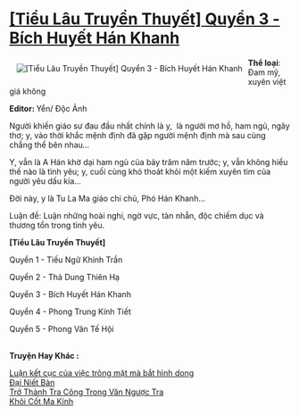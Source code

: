 <a href="https://utruyen.com/tieu-lau-truyen-thuyet-quyen-3-bich-huyet-han-khanh/11333/" title="[Tiểu Lâu Truyền Thuyết] Quyển 3 - Bích Huyết Hán Khanh"><h1>[Tiểu Lâu Truyền Thuyết] Quyển 3 - Bích Huyết Hán Khanh</h1></a><div style="display:table"><img align="right" style="float: left; padding: 10px;" src="https://utruyen.com/images/story/200x260/tieu-lau-truyen-thuyet-quyen-3-bich-huyet-han-khanh.jpg" alt="[Tiểu Lâu Truyền Thuyết] Quyển 3 - Bích Huyết Hán Khanh"><strong>Thể loại</strong>: Đam mỹ, xuyên việt giá không<p></p><b>Editor: </b>Yển/ Độc Ảnh<p></p>Người khiến giáo sư đau đầu nhất chính là y,  là người mơ hồ, ham ngủ, ngây thơ; y, vào thời khắc mệnh định đã gặp người mệnh định mà sau cùng chẳng thể bên nhau<i>…<p></p></i>Y, vẫn là A Hán khờ dại ham ngủ của bảy trăm năm trước; y, vẫn không hiểu thế nào là tình yêu; y, cuối cùng khó thoát khỏi một kiếm xuyên tim của người yêu dấu kia…<p></p>Đời này, y là Tu La Ma giáo chi chủ, Phó Hán Khanh…<p></p>Luận đề: Luận những hoài nghi, ngờ vực, tàn nhẫn, độc chiếm dục và thương tổn trong tình yêu.<p></p><b>[Tiểu Lâu Truyền Thuyết] </b><p></p>Quyển 1 - Tiếu Ngữ Khinh Trần<p></p>Quyển 2 - Thả Dung Thiên Hạ<p></p>Quyển 3 - Bích Huyết Hán Khanh<p></p>Quyển 4 - Phong Trung Kính Tiết<p></p>Quyển 5 - Phong Vân Tế Hội</div><p><br><b>Truyện Hay Khác :</b></p><a href="https://utruyen.com/luan-ket-cuc-cua-viec-trong-mat-ma-bat-hinh-dong/19502/" alt="Luận kết cục của việc trông mặt mà bắt hình dong">Luận kết cục của việc trông mặt mà bắt hình dong</a><br/><a href="https://github.com/quanluxury/truyenhot/tree/master/truyenhay/4465/" alt="Đại Niết Bàn">Đại Niết Bàn</a><br/><a href="https://dammyh.wordpress.com/2019/11/07/tro-thanh-tra-cong-trong-van-nguoc-tra/" alt="Trở Thành Tra Công Trong Văn Ngược Tra">Trở Thành Tra Công Trong Văn Ngược Tra</a><br/><a href="https://dammyh.wordpress.com/2019/11/07/khoi-cot-ma-kinh/" alt="Khôi Cốt Ma Kính">Khôi Cốt Ma Kính</a><br/>